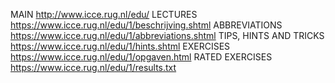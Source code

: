 MAIN
http://www.icce.rug.nl/edu/
LECTURES
https://www.icce.rug.nl/edu/1/beschrijving.shtml
ABBREVIATIONS
https://www.icce.rug.nl/edu/1/abbreviations.shtml
TIPS, HINTS AND TRICKS
https://www.icce.rug.nl/edu/1/hints.shtml
EXERCISES
https://www.icce.rug.nl/edu/1/opgaven.html
RATED EXERCISES
https://www.icce.rug.nl/edu/1/results.txt

